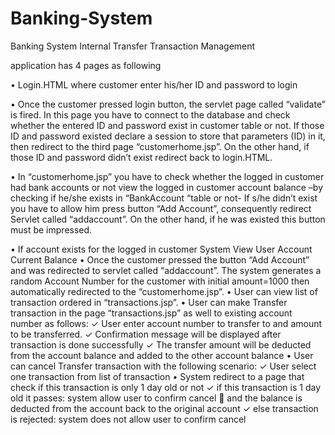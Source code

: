 # Banking-System
Banking System Internal Transfer Transaction Management

application has 4 pages as following

• Login.HTML where customer enter his/her ID and password to login

• Once the customer pressed login button, the servlet page called “validate” is fired. In this
page you have to connect to the database and check whether the entered ID and password
exist in customer table or not. If those ID and password existed declare a session to store that
parameters (ID) in it, then redirect to the third page “customerhome.jsp”. On the other hand,
if those ID and password didn’t exist redirect back to login.HTML.

• In “customerhome.jsp” you have to check whether the logged in customer had bank accounts
or not view the logged in customer account balance –by checking if he/she exists in
“BankAccount “table or not- If s/he didn’t exist you have to allow him press button “Add
Account”, consequently redirect Servlet called “addaccount”. On the other hand, if he was
existed this button must be impressed. 

• If account exists for the logged in customer System View User Account Current Balance
• Once the customer pressed the button “Add Account” and was redirected to servlet called
“addaccount”. The system generates a random Account Number for the customer with initial
amount=1000 then automatically redirected to the “customerhome.jsp”.
• User can view list of transaction ordered in “transactions.jsp”.
• User can make Transfer transaction in the page “transactions.jsp” as well to existing account
number as follows:
✓ User enter account number to transfer to and amount to be transferred.
✓ Confirmation message will be displayed after transaction is done successfully
✓ The transfer amount will be deducted from the account balance and added to the
other account balance
• User can cancel Transfer transaction with the following scenario:
✓ User select one transaction from list of transaction
• System redirect to a page that check if this transaction is only 1 day old or not
✓ if this transaction is 1 day old it passes: system allow user to confirm cancel
 and the balance is deducted from the account back to the original account
✓ else transaction is rejected: system does not allow user to confirm cancel
